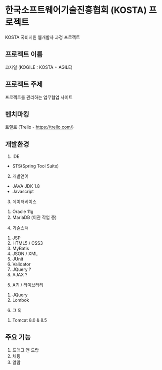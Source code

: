 # 한국소프트웨어기술진흥협회 (KOSTA) 프로젝트
KOSTA 국비지원 웹개발자 과정 프로젝트

## 프로젝트 이름
코자일 (KOGILE : KOSTA + AGILE)

## 프로젝트 주제
프로젝트를 관리하는 업무협업 사이트

## 벤치마킹
트렐로 (Trello - https://trello.com/)

## 개발환경
1. IDE
- STS(Spring Tool Suite)
2. 개발언어
  - JAVA JDK 1.8
- Javascript
3. 데이터베이스
  1) Oracle 11g
  2) MariaDB (이관 작업 중)
4. 기술스택
  1) JSP
  2) HTML5 / CSS3
  3) MyBatis
  4) JSON / XML
  5) JUnit
  6) Validator
  7) JQuery ?
  8) AJAX ?
5. API / 라이브러리
  1) JQuery
  2) Lombok
6. 그 외
  1) Tomcat 8.0 & 8.5

## 주요 기능
1. 드래그 앤 드랍
2. 채팅
3. 알람

